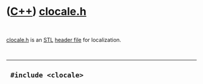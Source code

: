 



 

 

 

 

 

([C++](Cpp.htm)) [clocale.h](CppClocaleH.htm)
=============================================

 

[clocale.h](CppClocaleH.htm) is an [STL](CppStl.htm) [header
file](CppHeaderFile.htm) for localization.

 

  -----------------------
  ` #include <clocale>`
  -----------------------

 

 

 

 

 





 



